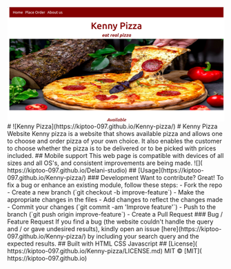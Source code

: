 <img src="images/screenshot.png" >
# ![Kenny Pizza](https://kiptoo-097.github.io/Kenny-pizza/)
# Kenny Pizza Website
Kenny pizza is a website that shows available pizza and allows one to choose and order pizza of your own choice. It also
enables the customer to choose whether the pizza is to be delivered or to be picked with prices included.
## Mobile support
This web page is compatible with devices of all sizes and all OS's, and consistent improvements are being made.
![](  https://kiptoo-097.github.io/Delani-studio)
## [Usage](https://kiptoo-097.github.io/Kenny-pizza/) 
### Development
Want to contribute? Great!
To fix a bug or enhance an existing module, follow these steps:
- Fork the repo
- Create a new branch (`git checkout -b improve-feature`)
- Make the appropriate changes in the files
- Add changes to reflect the changes made
- Commit your changes (`git commit -am 'Improve feature'`)
- Push to the branch (`git push origin improve-feature`)
- Create a Pull Request 
### Bug / Feature Request
If you find a bug (the website couldn't handle the query and / or gave undesired results), kindly open an issue [here](https://kiptoo-097.github.io/Kenny-pizza/) by including your search query and the expected results.
## Built with 
HTML
CSS
Javascript
## [License]( https://kiptoo-097.github.io/Kenny-pizza/LICENSE.md)
MIT © [MIT]( https://kiptoo-097.github.io)
